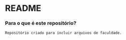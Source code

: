 # README #


### Para o que é este repositório? ###
	Repositório criado para incluir arquivos de faculdade.